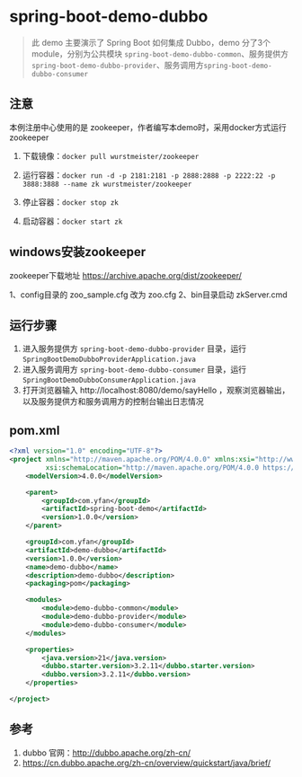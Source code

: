 # spring-boot-demo-dubbo

> 此 demo 主要演示了 Spring Boot 如何集成 Dubbo，demo 分了3个module，分别为公共模块 `spring-boot-demo-dubbo-common`、服务提供方`spring-boot-demo-dubbo-provider`、服务调用方`spring-boot-demo-dubbo-consumer`

## 注意

本例注册中心使用的是 zookeeper，作者编写本demo时，采用docker方式运行 zookeeper

1. 下载镜像：`docker pull wurstmeister/zookeeper`

2. 运行容器：`docker run -d -p 2181:2181 -p 2888:2888 -p 2222:22 -p 3888:3888 --name zk wurstmeister/zookeeper`

3. 停止容器：`docker stop zk`

4. 启动容器：`docker start zk`

## windows安装zookeeper
zookeeper下载地址
https://archive.apache.org/dist/zookeeper/

1、config目录的 zoo_sample.cfg 改为 zoo.cfg
2、bin目录启动 zkServer.cmd

## 运行步骤

1. 进入服务提供方 `spring-boot-demo-dubbo-provider` 目录，运行 `SpringBootDemoDubboProviderApplication.java`
2. 进入服务调用方 `spring-boot-demo-dubbo-consumer` 目录，运行 `SpringBootDemoDubboConsumerApplication.java`
3. 打开浏览器输入 http://localhost:8080/demo/sayHello ，观察浏览器输出，以及服务提供方和服务调用方的控制台输出日志情况

## pom.xml

```xml
<?xml version="1.0" encoding="UTF-8"?>
<project xmlns="http://maven.apache.org/POM/4.0.0" xmlns:xsi="http://www.w3.org/2001/XMLSchema-instance"
         xsi:schemaLocation="http://maven.apache.org/POM/4.0.0 https://maven.apache.org/xsd/maven-4.0.0.xsd">
    <modelVersion>4.0.0</modelVersion>

    <parent>
        <groupId>com.yfan</groupId>
        <artifactId>spring-boot-demo</artifactId>
        <version>1.0.0</version>
    </parent>

    <groupId>com.yfan</groupId>
    <artifactId>demo-dubbo</artifactId>
    <version>1.0.0</version>
    <name>demo-dubbo</name>
    <description>demo-dubbo</description>
    <packaging>pom</packaging>

    <modules>
        <module>demo-dubbo-common</module>
        <module>demo-dubbo-provider</module>
        <module>demo-dubbo-consumer</module>
    </modules>

    <properties>
        <java.version>21</java.version>
        <dubbo.starter.version>3.2.11</dubbo.starter.version>
        <dubbo.version>3.2.11</dubbo.version>
    </properties>

</project>

```

## 参考

1. dubbo 官网：http://dubbo.apache.org/zh-cn/
2. https://cn.dubbo.apache.org/zh-cn/overview/quickstart/java/brief/

